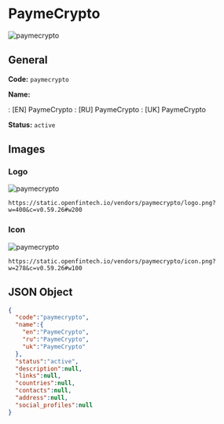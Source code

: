 
# PaymeCrypto 
![paymecrypto](https://static.openfintech.io/vendors/paymecrypto/logo.png?w=400&c=v0.59.26#w200)  

## General 
 
**Code:** `paymecrypto` 
 
**Name:** 
 
:	[EN] PaymeCrypto 
:	[RU] PaymeCrypto 
:	[UK] PaymeCrypto 
 
**Status:** `active` 
 

## Images 

### Logo 
 
![paymecrypto](https://static.openfintech.io/vendors/paymecrypto/logo.png?w=400&c=v0.59.26#w200)  

```
https://static.openfintech.io/vendors/paymecrypto/logo.png?w=400&c=v0.59.26#w200
```  

### Icon 
 
![paymecrypto](https://static.openfintech.io/vendors/paymecrypto/icon.png?w=278&c=v0.59.26#w100)  

```
https://static.openfintech.io/vendors/paymecrypto/icon.png?w=278&c=v0.59.26#w100
```  

## JSON Object 

```json
{
  "code":"paymecrypto",
  "name":{
    "en":"PaymeCrypto",
    "ru":"PaymeCrypto",
    "uk":"PaymeCrypto"
  },
  "status":"active",
  "description":null,
  "links":null,
  "countries":null,
  "contacts":null,
  "address":null,
  "social_profiles":null
}
```  
